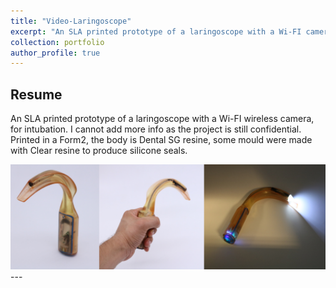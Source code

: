 ```yaml
---
title: "Video-Laringoscope"
excerpt: "An SLA printed prototype of a laringoscope with a Wi-FI camera, for intubation."
collection: portfolio
author_profile: true
---
```


## Resume

An SLA printed prototype of a laringoscope with a Wi-FI wireless camera, for intubation. I cannot add more info as the project is still confidential. Printed in a Form2, the body is Dental SG resine, some mould were made with Clear resine to produce silicone seals.

<img src="/images/laringo.png" width="750">
---





